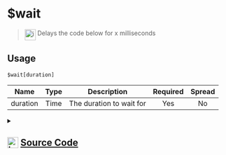 # $wait
> <img align="top" src="https://upload.wikimedia.org/wikipedia/commons/thumb/e/e4/Infobox_info_icon.svg/160px-Infobox_info_icon.svg.png?20150409153300" alt="image" width="25" height="auto"> Delays the code below for x milliseconds
## Usage
```
$wait[duration]
```
| Name | Type | Description | Required | Spread
| :---: | :---: | :---: | :---: | :---: |
duration | Time | The duration to wait for | Yes | No
<details>
<summary>
    
## <img align="top" src="https://cdn4.iconfinder.com/data/icons/iconsimple-logotypes/512/github-512.png" alt="image" width="25" height="auto">  [Source Code](https://github.com/tryforge/ForgeScript-V2/blob/main/src/native/wait.ts)
    
</summary>
    
```ts
import { setTimeout } from "timers/promises"
import { ArgType, NativeFunction, Return } from "../structures"

export default new NativeFunction({
    name: "$wait",
    version: "1.0.0",
    description: "Delays the code below for x milliseconds",
    brackets: true,
    unwrap: true,
    args: [
        {
            name: "duration",
            description: "The duration to wait for",
            rest: false,
            type: ArgType.Time,
            required: true,
        },
    ],
    async execute(_, [ms]) {
        await setTimeout(ms)
        return this.success()
    },
})

```
    
</details>